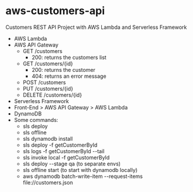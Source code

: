 # aws-customers-api
Customers REST API Project with AWS Lambda and Serverless Framework

- AWS Lambda
- AWS API Gateway
  - GET /customers
    - 200: returns the customers list
  - GET /customers/{id}
    - 200: returns the customer
    - 404: returns an error message
  - POST /customers
  - PUT /customers/{id}
  - DELETE /customers/{id}
- Serverless Framework
- Front-End > AWS API Gateway > AWS Lambda
- DynamoDB
- Some commands:
  - sls deploy
  - sls offline
  - sls dynamodb install
  - sls deploy -f getCustomerById
  - sls logs -f getCustomerById --tail
  - sls invoke local -f getCustomerById
  - sls deploy --stage qa (to separate envs)
  - sls offline start (to start with dynamodb locally)
  - aws dynamodb batch-write-item --request-items file://customers.json

